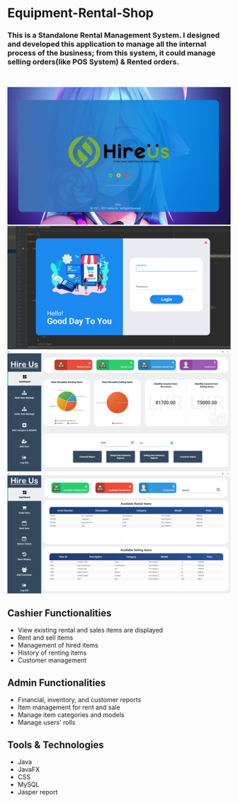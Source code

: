 # Equipment-Rental-Shop
### This is a Standalone Rental Management System. I designed and developed this application to manage all the internal process of the business; from this system, it could manage selling orders(like POS System) & Rented orders.
<br/>

![Loading Screen](Screenshots/FlashScreen.png)
![Logging Screen](Screenshots/Screenshot%20(454).png)
![Admin Panel](Screenshots/Screenshot%20(455).png)
![Cashier Panel](Screenshots/Screenshot%20(456).png)

## Cashier Functionalities
* View existing rental and sales items are displayed
* Rent and sell items
* Management of hired items
* History of renting items
* Customer management

## Admin Functionalities
* Financial, inventory, and customer reports
* Item management for rent and sale
* Manage item categories and models
* Manage users' rolls

## Tools & Technologies
* Java
* JavaFX
* CSS
* MySQL
* Jasper report
